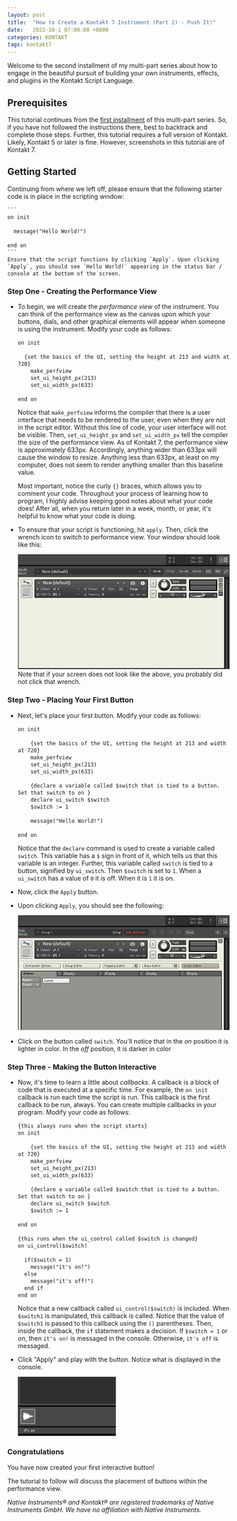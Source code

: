```yaml
---
layout: post
title:  "How to Create a Kontakt 7 Instrument (Part 2) - Push It!"
date:   2022-10-1 07:00:00 +0800
categories: KONTAKT
tags: kontakt7
---
```


Welcome to the second installment of my multi-part series about how to engage in the beautiful pursuit of building your own instruments, effects, and plugins in the Kontakt Script Language.

## Prerequisites

This tutorial continues from the [first installment](https://gelvinwhite.com/kontakt/2022/09/30/how-to-create-a-kontakt-7-instrument/) of this multi-part series. So, if you have not followed the instructions there, best to backtrack and complete those steps. Further, this tutorial requires a full version of Kontakt. Likely, Kontakt 5 or later is fine. However, screenshots in this tutorial are of Kontakt 7.

## Getting Started

Continuing from where we left off, please ensure that the following starter code is in place in the scripting window:

    ```
    on init

      message("Hello World!")

    end on
    ```
    Ensure that the script functions by clicking `Apply`. Upon clicking `Apply`, you should see `Hello World!` appearing in the status bar / console at the bottom of the screen.

### Step One - Creating the Performance View

  * To begin, we will create the *performance view* of the instrument. You can think of the performance view as the canvas upon which your buttons, dials, and other graphical elements will appear when someone is using the instrument. Modify your code as follows:

    ```
    on init

      {set the basics of the UI, setting the height at 213 and width at 720}
    	make_perfview
    	set_ui_height_px(213)
    	set_ui_width_px(633)

    end on
    ```
    Notice that `make_perfview` informs the compiler that there is a user interface that needs to be rendered to the user, even when they are not in the script editor. Without this line of code, your user interface will not be visible. Then, `set_ui_height_px` and `set_ui_width_px` tell the compiler the size of the performance view. As of Kontakt 7, the performance view is approximately 633px. Accordingly, anything wider than 633px will cause the window to resize. Anything less than 633px, at least on my computer, does not seem to render anything smaller than this baseline value.

    Most important, notice the curly `{}` braces, which allows you to comment your code. Throughout your process of learning how to program, I highly advise keeping good notes about what your code does! After all, when you return later in a week, month, or year, it's helpful to know what your code is doing.

  * To ensure that your script is functioning, hit `apply`. Then, click the wrench icon to switch to performance view. Your window should look like this:

    ![kontakt wrench](/assets/2022-10-02-how-to-create-a-kontakt-7-instrument-part-2/001.png "kontakt wrench")
    Note that if your screen does not look like the above, you probably did not click that wrench.

### Step Two - Placing Your First Button

  * Next, let's place your first button. Modify your code as follows:

    ```
    on init

    	{set the basics of the UI, setting the height at 213 and width at 720}
    	make_perfview
    	set_ui_height_px(213)
    	set_ui_width_px(633)

    	{declare a variable called $switch that is tied to a button. Set that switch to on }
    	declare ui_switch $switch
    	$switch := 1

    	message("Hello World!")

    end on
    ```
    Notice that the `declare` command is used to create a variable called `switch`. This variable has a `$` sign in front of it, which tells us that this variable is an integer. Further, this variable called `switch` is tied to a button, signified by `ui_switch`. Then `$switch` is set to `1`. When a `ui_switch` has a value of `0` it is off. When it is `1` it is on.

  * Now, click the `Apply` button.

  * Upon clicking `Apply`, you should see the following:

    ![kontakt switch](/assets/2022-10-02-how-to-create-a-kontakt-7-instrument-part-2/002.png "kontakt switch")

  * Click on the button called `switch`. You'll notice that in the *on* position it is lighter in color. In the *off* position, it is darker in color

### Step Three - Making the Button Interactive

  * Now, it's time to learn a little about *callbacks*. A callback is a block of code that is executed at a specific time. For example, the `on init` callback is run each time the script is run. This callback is the first callback to be run, always. You can create multiple callbacks in your program. Modify your code as follows:

    ```
    {this always runs when the script starts}
    on init

    	{set the basics of the UI, setting the height at 213 and width at 720}
    	make_perfview
    	set_ui_height_px(213)
    	set_ui_width_px(633)

    	{declare a variable called $switch that is tied to a button. Set that switch to on }
    	declare ui_switch $switch
    	$switch := 1

    end on

    {this runs when the ui_control called $switch is changed}
    on ui_control($switch)

      if($switch = 1)
        message("it's on!")
      else
        message("it's off!")
      end if
    end on
    ```
    Notice that a new callback called `ui_control($switch)` is included. When `$switch1` is manipulated, this callback is called. Notice that the value of `$switch1` is passed to this callback using the `()` parentheses. Then, inside the callback, the `if` statement makes a decision. If `$switch = 1` or *on*, then `it's on!` is messaged in the console. Otherwise, `it's off` is messaged.

  * Click "Apply" and play with the button. Notice what is displayed in the console.

    ![kontakt console](/assets/2022-10-02-how-to-create-a-kontakt-7-instrument-part-2/003.png "kontakt console")

### Congratulations

You have now created your first interactive button!

The tutorial to follow will discuss the placement of buttons within the performance view.

*Native Instruments®️ and Kontakt®️ are registered trademarks of Native Instruments GmbH. We have no affiliation with Native Instruments.*

